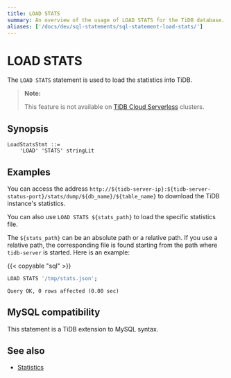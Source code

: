 ```yaml
---
title: LOAD STATS
summary: An overview of the usage of LOAD STATS for the TiDB database.
aliases: ['/docs/dev/sql-statements/sql-statement-load-stats/']
---
```


# LOAD STATS

The `LOAD STATS` statement is used to load the statistics into TiDB.

> **Note:**
>
> This feature is not available on [TiDB Cloud Serverless](https://docs.pingcap.com/tidbcloud/select-cluster-tier#tidb-serverless) clusters.

## Synopsis

```ebnf+diagram
LoadStatsStmt ::=
    'LOAD' 'STATS' stringLit
```

## Examples

You can access the address `http://${tidb-server-ip}:${tidb-server-status-port}/stats/dump/${db_name}/${table_name}` to download the TiDB instance's statistics.

You can also use `LOAD STATS ${stats_path}` to load the specific statistics file.

The `${stats_path}` can be an absolute path or a relative path. If you use a relative path, the corresponding file is found starting from the path where `tidb-server` is started. Here is an example:

{{< copyable "sql" >}}

```sql
LOAD STATS '/tmp/stats.json';
```

```
Query OK, 0 rows affected (0.00 sec)
```

## MySQL compatibility

This statement is a TiDB extension to MySQL syntax.

## See also

* [Statistics](/statistics.md)
